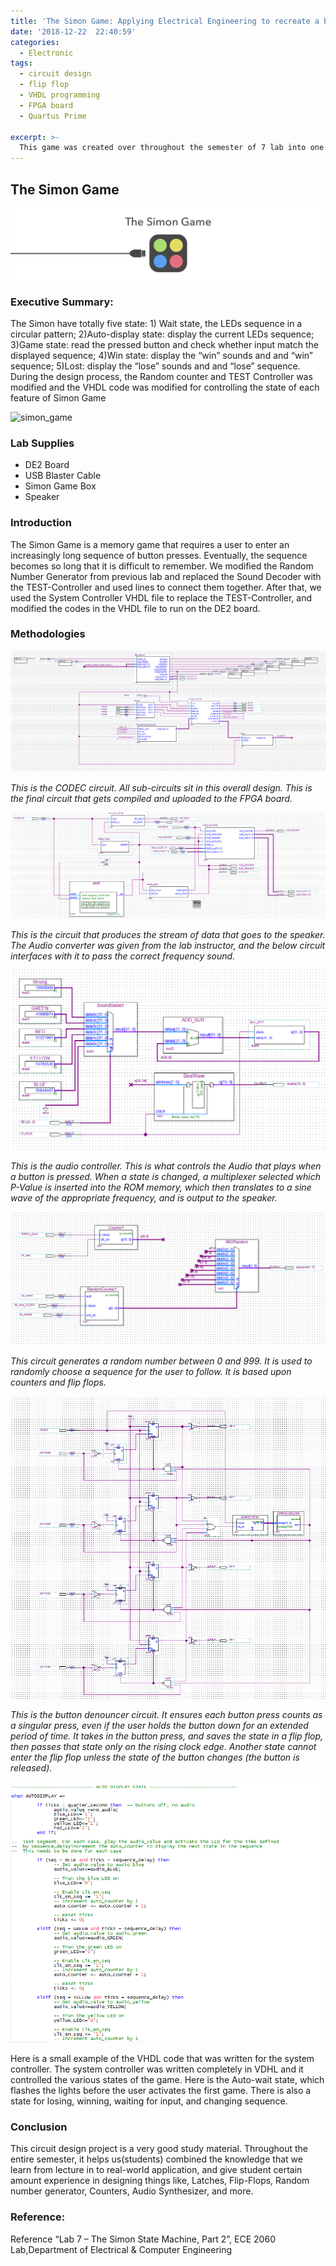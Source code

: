 ```yaml
---
title: 'The Simon Game: Applying Electrical Engineering to recreate a beloved arcade game'
date: '2018-12-22  22:40:59'
categories:
  - Electronic
tags:
  - circuit design
  - flip flop
  - VHDL programming
  - FPGA board
  - Quartus Prime

excerpt: >-
  This game was created over throughout the semester of 7 lab into one functioning state machine. It was created in Quartus Prime and programmed onto an FPGA board. The functionality was created through Block Diagrams and VHDL code. 
---
```


## The Simon Game
![simon_game](\assets\images\ece_simon_game\simon_game.png)

### Executive Summary: 

The Simon have totally five state: 1) Wait state, the LEDs sequence in a circular pattern; 2)Auto-display state: display the current LEDs sequence; 3)Game state: read the pressed button and check whether input match the displayed sequence; 4)Win state: display the “win” sounds and and “win” sequence; 5)Lost: display the “lose” sounds and and “lose” sequence. During the design process, the Random counter and TEST Controller was modified and the VHDL code was modified for controlling the state of each feature of Simon Game

![simon_game](\assets\images\ece_simon_game\simon.gif)

### Lab Supplies

* DE2 Board
* USB Blaster Cable
* Simon Game Box 
* Speaker



### Introduction

 The Simon Game is a memory game that requires a user to enter an increasingly long sequence of button presses. Eventually, the sequence becomes so long that it is difficult to remember.  We modified the Random Number Generator from previous lab and replaced the Sound Decoder with the TEST-Controller and used lines to connect them together. After that, we used the System Controller VHDL file to replace the TEST-Controller, and  modified the codes in the VHDL file to run on the DE2 board.



### Methodologies

![simon_game](\assets\images\ece_simon_game\circuit01.png)

*This is the CODEC circuit. All sub-circuits sit in this overall design. This is the final circuit that gets compiled and uploaded to the FPGA board.*

![simon_game](\assets\images\ece_simon_game\circuit02.png)

*This is the circuit that produces the stream of data that goes to the speaker. The Audio converter was given from the lab instructor, and the below circuit interfaces with it to pass the correct frequency sound.*



![simon_game](\assets\images\ece_simon_game\circuit03.png)

*This is the audio controller. This is what controls the Audio that plays when a button is pressed. When a state is changed, a multiplexer selected which P-Value is inserted into the ROM memory, which then translates to a sine wave of the appropriate frequency, and is output to the speaker.*





![simon_game](\assets\images\ece_simon_game\circuit04.png)

*This circuit generates a random number between 0 and 999. It is used to randomly choose a sequence for the user to follow. It is based upon counters and flip flops.*



![simon_game](\assets\images\ece_simon_game\circuit05.png)

*This is the button denouncer circuit. It ensures each button press counts as a singular press, even if the user holds the button down for an extended period of time. It takes in the button press, and saves the state in a flip flop, then passes that state only on the rising clock edge. Another state cannot enter the flip flop unless the state of the button changes (the button is released).*



![simon_game](\assets\images\ece_simon_game\circuit06.png)

Here is a small example of the VHDL code that was written for the system controller. The system controller was written completely in VDHL and it controlled the various states of the game. Here is the Auto-wait state, which flashes the lights before the user activates the first game. There is also a state for losing, winning, waiting for input, and changing sequence.

### Conclusion

This circuit design project is a very good study material. Throughout the entire semester, it helps us(students) combined the knowledge that we learn from lecture in to real-world application, and give student certain amount experience in designing things like, Latches, Flip-Flops, Random number generator, Counters, Audio Synthesizer, and more. 

### Reference:

Reference “Lab 7 – The Simon State Machine, Part 2”, ECE 2060 Lab,Department of Electrical & Computer Engineering


